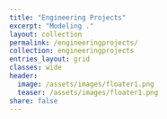 ```yaml
---
title: "Engineering Projects"
excerpt: "Modeling ."
layout: collection
permalink: /engineeringprojects/
collection: engineeringprojects
entries_layout: grid
classes: wide
header:
  image: /assets/images/floater1.png
  teaser: /assets/images/floater1.png
share: false
---
```

